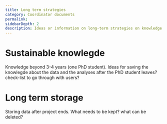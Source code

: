 ```yaml
---
title: Long term strategies
category: Coordinator documents
permalink: 
sidebarDepth: 2
description: Ideas or information on long-term strategies on knowledge transfer and storage of data
---
```


# Sustainable knowlegde

Knowledge beyond 3-4 years (one PhD student). Ideas for saving the knowlegde about the data and the analyses after the PhD student leaves? check-list to go through with users? 

# Long term storage

Storing data after project ends. What needs to be kept? what can be deleted?